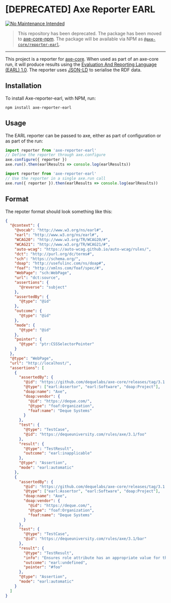 # [DEPRECATED] Axe Reporter EARL

[![No Maintenance Intended](http://unmaintained.tech/badge.svg)](http://unmaintained.tech/)

> This repository has been deprecated. The package has been moved to  [axe-core-npm](https://github.com/dequelabs/axe-core-npm/tree/develop/packages/reporter-earl). The package will be available via NPM as [`@axe-core/reporter-earl`](https://www.npmjs.com/package/@axe-core/reporter-earl).

---

This project is a reporter for [axe-core](https://github.com/dequelabs/axe-core). When used as part of an axe-core run, it will produce results using the [Evaluation And Reporting Language (EARL) 1.0](https://www.w3.org/TR/EARL10-Schema/). The reporter uses [JSON-LD](https://json-ld.org/spec/latest/json-ld/) to serialise the RDF data.

## Installation

To install Axe-reporter-earl, with NPM, run:

```shell
npm install axe-reporter-earl
```

## Usage

The EARL reporter can be passed to axe, either as part of configuration or as part of the run:

```js
import reporter from 'axe-reporter-earl'
// Define the reporter through axe.configure
axe.configure({ reporter })
axe.run().then(earlResults => console.log(earlResults))
```

```js
import reporter from 'axe-reporter-earl'
// Use the reporter in a single axe.run call
axe.run({ reporter }).then(earlResults => console.log(earlResults))
```

## Format

The repoter format should look something like this:

```json
{
  "@context": {
    "@vocab": "http://www.w3.org/ns/earl#",
    "earl": "http://www.w3.org/ns/earl#",
    "WCAG20": "http://www.w3.org/TR/WCAG20/#",
    "WCAG21": "http://www.w3.org/TR/WCAG21/#",
    "auto-wcag": "https://auto-wcag.github.io/auto-wcag/rules/",
    "dct": "http://purl.org/dc/terms#",
    "sch": "https://schema.org/",
    "doap": "http://usefulinc.com/ns/doap#",
    "foaf": "http://xmlns.com/foaf/spec/#",
    "WebPage": "sch:WebPage",
    "url": "dct:source",
    "assertions": {
      "@reverse": "subject"
    },
    "assertedBy": {
      "@type": "@id"
    },
    "outcome": {
      "@type": "@id"
    },
    "mode": {
      "@type": "@id"
    },
    "pointer": {
      "@type": "ptr:CSSSelectorPointer"
    }
  },
  "@type": "WebPage",
  "url": "http://localhost/",
  "assertions": [
    {
      "assertedBy": {
        "@id": "https://github.com/dequelabs/axe-core/releases/tag/3.1.2",
        "@type": ["earl:Assertor", "earl:Software", "doap:Project"],
        "doap:name": "Axe",
        "doap:vendor": {
          "@id": "https://deque.com/",
          "@type": "foaf:Organization",
          "foaf:name": "Deque Systems"
        }
      },
      "test": {
        "@type": "TestCase",
        "@id": "https://dequeuniversity.com/rules/axe/3.1/foo"
      },
      "result": {
        "@type": "TestResult",
        "outcome": "earl:inapplicable"
      },
      "@type": "Assertion",
      "mode": "earl:automatic"
    },
    {
      "assertedBy": {
        "@id": "https://github.com/dequelabs/axe-core/releases/tag/3.1.2",
        "@type": ["earl:Assertor", "earl:Software", "doap:Project"],
        "doap:name": "Axe",
        "doap:vendor": {
          "@id": "https://deque.com/",
          "@type": "foaf:Organization",
          "foaf:name": "Deque Systems"
        }
      },
      "test": {
        "@type": "TestCase",
        "@id": "https://dequeuniversity.com/rules/axe/3.1/bar"
      },
      "result": {
        "@type": "TestResult",
        "info": "Ensures role attribute has an appropriate value for the element",
        "outcome": "earl:undefined",
        "pointer": "#foo"
      },
      "@type": "Assertion",
      "mode": "earl:automatic"
    }
  ]
}
```
